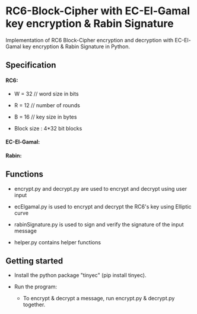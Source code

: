 RC6-Block-Cipher with EC-El-Gamal key encryption & Rabin Signature
================

Implementation of RC6 Block-Cipher encryption and decryption with EC-El-Gamal key encryption & Rabin Signature in Python.

## Specification

#### RC6:
* W = 32  // word size in bits
  
* R = 12  // number of rounds

* B = 16  // key size in bytes

* Block size : 4*32 bit blocks

#### EC-El-Gamal:


#### Rabin:


## Functions

* encrypt.py and decrypt.py are used to encrypt and decrypt using user input

* ecElgamal.py is used to encrypt and decrypt the RC6's key using Elliptic curve

* rabinSignature.py is used to sign and verify the signature of the input message 

* helper.py contains helper functions

## Getting started

* Install the python package "tinyec" (pip install tinyec).

* Run the program:
  * To encrypt & decrypt a message, run encrypt.py & decrypt.py together. 
     
